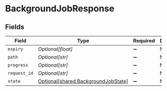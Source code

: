 # BackgroundJobResponse


## Fields

| Field                                                                                | Type                                                                                 | Required                                                                             | Description                                                                          |
| ------------------------------------------------------------------------------------ | ------------------------------------------------------------------------------------ | ------------------------------------------------------------------------------------ | ------------------------------------------------------------------------------------ |
| `expiry`                                                                             | *Optional[float]*                                                                    | :heavy_minus_sign:                                                                   | N/A                                                                                  |
| `path`                                                                               | *Optional[str]*                                                                      | :heavy_minus_sign:                                                                   | N/A                                                                                  |
| `progress`                                                                           | *Optional[str]*                                                                      | :heavy_minus_sign:                                                                   | N/A                                                                                  |
| `request_id`                                                                         | *Optional[str]*                                                                      | :heavy_minus_sign:                                                                   | N/A                                                                                  |
| `state`                                                                              | [Optional[shared.BackgroundJobState]](undefined/models/shared/backgroundjobstate.md) | :heavy_minus_sign:                                                                   | N/A                                                                                  |